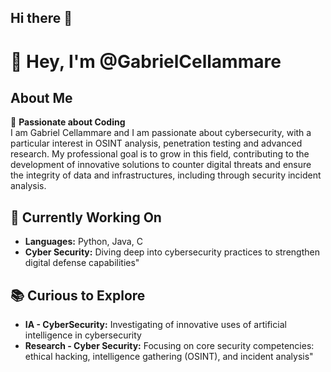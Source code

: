 ## Hi there 👋

<!--
**GabrielCellammare/GabrielCellammare** is a ✨ _special_ ✨ repository because its `README.md` (this file) appears on your GitHub profile.

Here are some ideas to get you started:

- 🔭 I’m currently working on ...
- 🌱 I’m currently learning ...
- 👯 I’m looking to collaborate on ...
- 🤔 I’m looking for help with ...
- 💬 Ask me about ...
- 📫 How to reach me: ...
- 😄 Pronouns: ...
- ⚡ Fun fact: ...
-->
# 👋 Hey, I'm @GabrielCellammare

## About Me
👀 **Passionate about Coding**  
I am Gabriel Cellammare and I am passionate about cybersecurity, with a particular interest in OSINT analysis, penetration testing and advanced research. My professional goal is to grow in this field, contributing to the development of innovative solutions to counter digital threats and ensure the integrity of data and infrastructures, including through security incident analysis.

## 🔭 Currently Working On
* **Languages:** Python, Java, C
* **Cyber Security:** Diving deep into cybersecurity practices to strengthen digital defense capabilities"

## 📚 Curious to Explore
* **IA - CyberSecurity:** Investigating of innovative uses of artificial intelligence in cybersecurity
* **Research - Cyber Security:** Focusing on core security competencies: ethical hacking, intelligence gathering (OSINT), and incident analysis"

